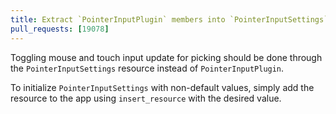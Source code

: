 ```yaml
---
title: Extract `PointerInputPlugin` members into `PointerInputSettings`
pull_requests: [19078]
---
```


Toggling mouse and touch input update for picking should be done through
the `PointerInputSettings` resource instead of `PointerInputPlugin`.

To initialize `PointerInputSettings` with non-default values, simply add
the resource to the app using `insert_resource` with the desired value.
